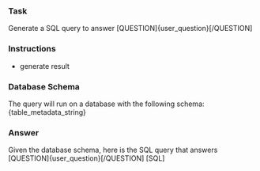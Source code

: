 ### Task
Generate a SQL query to answer [QUESTION]{user_question}[/QUESTION]

### Instructions
- generate result


### Database Schema
The query will run on a database with the following schema:
{table_metadata_string}

### Answer
Given the database schema, here is the SQL query that answers [QUESTION]{user_question}[/QUESTION]
[SQL]
 